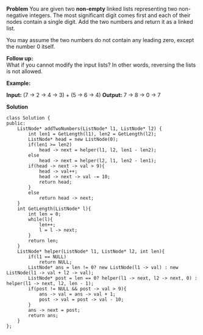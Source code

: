 **Problem**
You are given two  **non-empty**  linked lists representing two non-negative integers. The most significant digit comes first and each of their nodes contain a single digit. Add the two numbers and return it as a linked list.

You may assume the two numbers do not contain any leading zero, except the number 0 itself.

**Follow up:**  
What if you cannot modify the input lists? In other words, reversing the lists is not allowed.

**Example:**

**Input:** (7 -> 2 -> 4 -> 3) + (5 -> 6 -> 4)
**Output:** 7 -> 8 -> 0 -> 7

**Solution**
```
class Solution {
public:
    ListNode* addTwoNumbers(ListNode* l1, ListNode* l2) {
        int len1 = GetLength(l1), len2 = GetLength(l2);
        ListNode* head = new ListNode(0);
        if(len1 >= len2)
            head -> next = helper(l1, l2, len1 - len2);
        else
            head -> next = helper(l2, l1, len2 - len1);
        if(head -> next -> val > 9){
            head -> val++;
            head -> next -> val -= 10;
            return head;
        }
        else
            return head -> next;
    }
    int GetLength(ListNode* l){
        int len = 0;
        while(l){
            len++;
            l = l -> next;
        }
        return len;
    }
    ListNode* helper(ListNode* l1, ListNode* l2, int len){
        if(l1 == NULL)
            return NULL;
        ListNode* ans = len != 0? new ListNode(l1 -> val) : new ListNode(l1 -> val + l2 -> val);
        ListNode* post = len == 0? helper(l1 -> next, l2 -> next, 0) : helper(l1 -> next, l2, len - 1);
        if(post != NULL && post -> val > 9){
            ans -> val = ans -> val + 1;
            post -> val = post -> val - 10;
        }
        ans -> next = post;
        return ans;
    }
};
```
<!--stackedit_data:
eyJoaXN0b3J5IjpbMTA0Mzg4NTUyNl19
-->